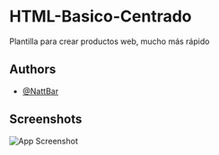 
# HTML-Basico-Centrado

Plantilla para crear productos web, mucho más rápido 
## Authors

- [@NattBar](https://www.github.com/NattBar)


## Screenshots
<!-- subir imagen a netlify y pegar url -->
![App Screenshot](https://via.placeholder.com/468x300?text=App+Screenshot+Here)
